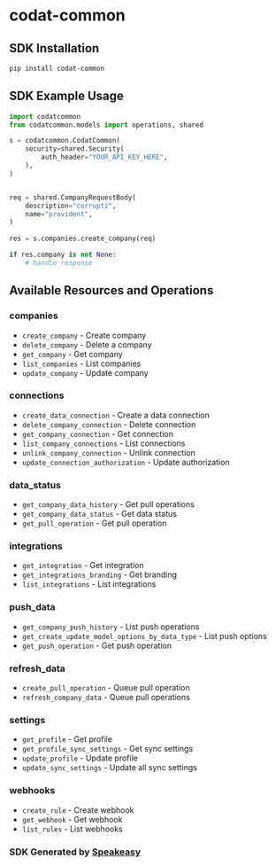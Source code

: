 # codat-common

<!-- Start SDK Installation -->
## SDK Installation

```bash
pip install codat-common
```
<!-- End SDK Installation -->

## SDK Example Usage
<!-- Start SDK Example Usage -->
```python
import codatcommon
from codatcommon.models import operations, shared

s = codatcommon.CodatCommon(
    security=shared.Security(
        auth_header="YOUR_API_KEY_HERE",
    ),
)


req = shared.CompanyRequestBody(
    description="corrupti",
    name="provident",
)
    
res = s.companies.create_company(req)

if res.company is not None:
    # handle response
```
<!-- End SDK Example Usage -->

<!-- Start SDK Available Operations -->
## Available Resources and Operations


### companies

* `create_company` - Create company
* `delete_company` - Delete a company
* `get_company` - Get company
* `list_companies` - List companies
* `update_company` - Update company

### connections

* `create_data_connection` - Create a data connection
* `delete_company_connection` - Delete connection
* `get_company_connection` - Get connection
* `list_company_connections` - List connections
* `unlink_company_connection` - Unlink connection
* `update_connection_authorization` - Update authorization

### data_status

* `get_company_data_history` - Get pull operations
* `get_company_data_status` - Get data status
* `get_pull_operation` - Get pull operation

### integrations

* `get_integration` - Get integration
* `get_integrations_branding` - Get branding
* `list_integrations` - List integrations

### push_data

* `get_company_push_history` - List push operations
* `get_create_update_model_options_by_data_type` - List push options
* `get_push_operation` - Get push operation

### refresh_data

* `create_pull_operation` - Queue pull operation
* `refresh_company_data` - Queue pull operations

### settings

* `get_profile` - Get profile
* `get_profile_sync_settings` - Get sync settings
* `update_profile` - Update profile
* `update_sync_settings` - Update all sync settings

### webhooks

* `create_rule` - Create webhook
* `get_webhook` - Get webhook
* `list_rules` - List webhooks
<!-- End SDK Available Operations -->

### SDK Generated by [Speakeasy](https://docs.speakeasyapi.dev/docs/using-speakeasy/client-sdks)
